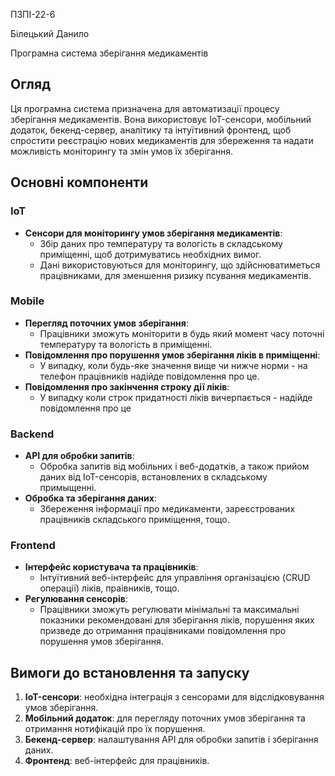 ПЗПІ-22-6

Білецький Данило

Програмна система зберігання медикаментів

## Огляд

Ця програмна система призначена для автоматизації процесу зберігання медикаментів. Вона використовує IoT-сенсори, мобільний додаток, бекенд-сервер, аналітику та інтуїтивний фронтенд, щоб спростити реєстрацію нових медикаментів для збереження та надати можливість моніторингу та змін умов їх зберігання.

## Основні компоненти

### IoT

- **Сенсори для моніторингу умов зберігання медикаментів**: 
  - Збір даних про температуру та вологість в складському приміщенні, щоб дотримуватись необхідних вимог.
  - Дані використовуються для моніторингу, що здійснюватиметься працівниками, для зменшення ризику псування медикаментів.

### Mobile

- **Перегляд поточних умов зберігання**:
  - Працівники зможуть моніторити в будь який момент часу поточні температуру та вологість в приміщенні.
- **Повідомлення про порушення умов зберігання ліків в приміщенні**:
  - У випадку, коли будь-яке значення вище чи нижче норми - на телефон працівників надійде повідомлення про це.
- **Повідомлення про закінчення строку дії ліків**:
  - У випадку коли строк придатності ліків вичерпається - надійде повідомлення про це

### Backend

- **API для обробки запитів**:
  - Обробка запитів від мобільних і веб-додатків, а також прийом даних від IoT-сенсорів, встановлених в складському примыщенні.
- **Обробка та зберігання даних**:
  - Збереження інформації про медикаменти, зареєстрованих працівників складського приміщення, тощо.

### Frontend

- **Інтерфейс користувача та працівників**:
  - Інтуїтивний веб-інтерфейс для управління організацією (CRUD операції) ліків, праівників, тощо. 
- **Регулювання сенсорів**:
  - Працівники зможуть регулювати мінімальні та максимальні показники рекомендовані для зберігання ліків, порушення яких призведе до отримання працівниками повідомлення про порушення умов зберігання.
 
## Вимоги до встановлення та запуску

1. **IoT-сенсори**: необхідна інтеграція з сенсорами для відслідковування умов зберігання.
2. **Мобільний додаток**: для перегляду поточних умов зберігання та отримання нотифікацій про їх порушення.
3. **Бекенд-сервер**: налаштування API для обробки запитів і зберігання даних.
4. **Фронтенд**: веб-інтерфейс для працівників.

